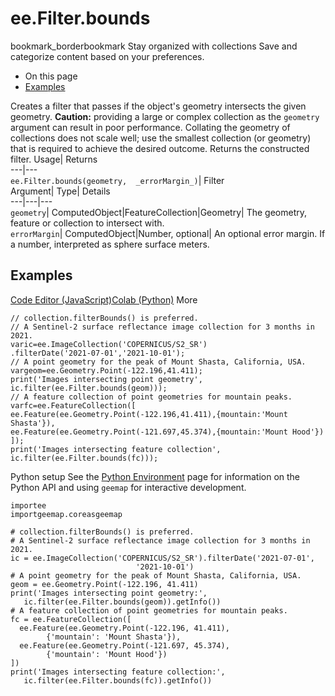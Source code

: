  
#  ee.Filter.bounds 
bookmark_borderbookmark Stay organized with collections  Save and categorize content based on your preferences.
  * On this page
  * [Examples](https://developers.google.com/earth-engine/apidocs/ee-filter-bounds#examples)


Creates a filter that passes if the object's geometry intersects the given geometry. **Caution:** providing a large or complex collection as the `geometry` argument can result in poor performance. Collating the geometry of collections does not scale well; use the smallest collection (or geometry) that is required to achieve the desired outcome.
Returns the constructed filter.
Usage| Returns  
---|---  
`ee.Filter.bounds(geometry,  _errorMargin_)`| Filter  
Argument| Type| Details  
---|---|---  
`geometry`| ComputedObject|FeatureCollection|Geometry| The geometry, feature or collection to intersect with.  
`errorMargin`| ComputedObject|Number, optional| An optional error margin. If a number, interpreted as sphere surface meters.  
## Examples
[Code Editor (JavaScript)](https://developers.google.com/earth-engine/apidocs/ee-filter-bounds#code-editor-javascript-sample)[Colab (Python)](https://developers.google.com/earth-engine/apidocs/ee-filter-bounds#colab-python-sample) More
```
// collection.filterBounds() is preferred.
// A Sentinel-2 surface reflectance image collection for 3 months in 2021.
varic=ee.ImageCollection('COPERNICUS/S2_SR')
.filterDate('2021-07-01','2021-10-01');
// A point geometry for the peak of Mount Shasta, California, USA.
vargeom=ee.Geometry.Point(-122.196,41.411);
print('Images intersecting point geometry',
ic.filter(ee.Filter.bounds(geom)));
// A feature collection of point geometries for mountain peaks.
varfc=ee.FeatureCollection([
ee.Feature(ee.Geometry.Point(-122.196,41.411),{mountain:'Mount Shasta'}),
ee.Feature(ee.Geometry.Point(-121.697,45.374),{mountain:'Mount Hood'})
]);
print('Images intersecting feature collection',
ic.filter(ee.Filter.bounds(fc)));
```
Python setup
See the [ Python Environment](https://developers.google.com/earth-engine/guides/python_install) page for information on the Python API and using `geemap` for interactive development.
```
importee
importgeemap.coreasgeemap
```
```
# collection.filterBounds() is preferred.
# A Sentinel-2 surface reflectance image collection for 3 months in 2021.
ic = ee.ImageCollection('COPERNICUS/S2_SR').filterDate('2021-07-01',
                            '2021-10-01')
# A point geometry for the peak of Mount Shasta, California, USA.
geom = ee.Geometry.Point(-122.196, 41.411)
print('Images intersecting point geometry:',
   ic.filter(ee.Filter.bounds(geom)).getInfo())
# A feature collection of point geometries for mountain peaks.
fc = ee.FeatureCollection([
  ee.Feature(ee.Geometry.Point(-122.196, 41.411),
        {'mountain': 'Mount Shasta'}),
  ee.Feature(ee.Geometry.Point(-121.697, 45.374),
        {'mountain': 'Mount Hood'})
])
print('Images intersecting feature collection:',
   ic.filter(ee.Filter.bounds(fc)).getInfo())
```

